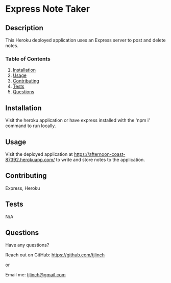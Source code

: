 # Express Note Taker

## Description

This Heroku deployed application uses an Express server to post and delete notes.

### Table of Contents

1.  [Installation](#installation)
2.  [Usage](#usage)
3.  [Contributing](#contributing)
4.  [Tests](#tests)
5.  [Questions](#questions)

## Installation

Visit the heroku application or have express installed with the 'npm i' command to run locally.

## Usage

Visit the deployed application at https://afternoon-coast-87392.herokuapp.com/ to write and store notes to the application.

## Contributing

Express, Heroku

## Tests

N/A

## Questions

Have any questions?

Reach out on GitHub: https://github.com/tjlinch

or

Email me: tjlinch@gmail.com
